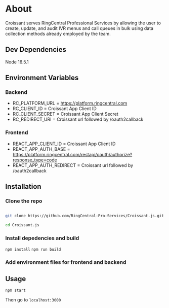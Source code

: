 
# About

Croissant serves RingCentral Professional Services by allowing the user to create, update, and audit IVR menus and call queues in bulk using data collection methods already employed by the team.

  

## Dev Dependencies

Node 16.5.1

  ## Environment Variables
  
  ### Backend
 - RC_PLATFORM_URL = https://platform.ringcentral.com
 - RC_CLIENT_ID = Croissant App Client ID
 - RC_CLIENT_SECRET = Croissant App Client Secret
 - RC_REDIRECT_URI = Croissant url followed by /oauth2callback

### Frontend
 - REACT_APP_CLIENT_ID = Croissant App Client ID
 - REACT_APP_AUTH_BASE = https://platform.ringcentral.com/restapi/oauth/authorize?response_type=code
 - REACT_APP_AUTH_REDIRECT = Croissant url followed by /oauth2callback

## Installation

  

### Clone the repo

```bash

git clone https://github.com/RingCentral-Pro-Services/Croissant.js.git

cd Croissant.js

```

  

### Install depedencies and build

`npm install`
`npm run build`

### Add environment files for frontend and backend

  

## Usage

`npm start`

  

Then go to `localhost:3000`